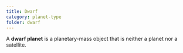 ```yaml
---
title: Dwarf
category: planet-type
folder: dwarf
---
```


A **dwarf planet** is a planetary-mass object that is neither a planet nor a satellite.
